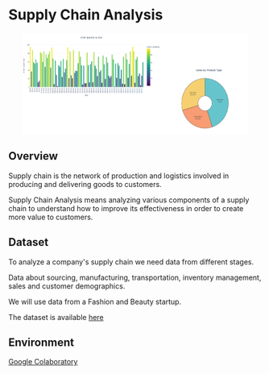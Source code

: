 # Supply Chain Analysis

<p align="center">
  <img src="files/logo.png" alt="Supply Chain Custom Image" width="450" height="200" />
</p>

## Overview

Supply chain is the network of production and logistics involved in producing and delivering goods to customers.

Supply Chain Analysis means analyzing various components of a supply chain to understand how to improve its effectiveness in order to create more value to customers.

## Dataset

To analyze a company's supply chain we need data from different stages.

Data about sourcing, manufacturing, transportation, inventory management, sales and customer demographics.

We will use data from a Fashion and Beauty startup.

The dataset is available [here](https://www.kaggle.com/datasets/amirmotefaker/supply-chain-dataset/data)

## Environment

[Google Colaboratory](https://colab.research.google.com/)
